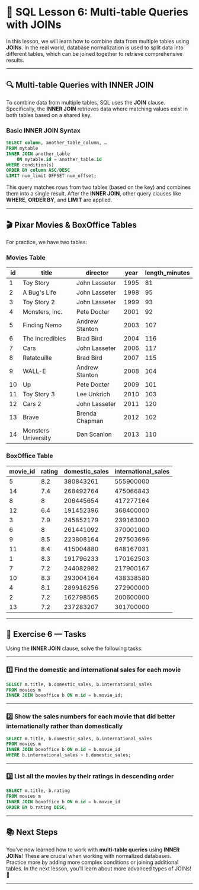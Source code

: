 # 🔗 **SQL Lesson 6: Multi-table Queries with JOINs**

In this lesson, we will learn how to combine data from multiple tables using **JOINs**. In the real world, database normalization is used to split data into different tables, which can be joined together to retrieve comprehensive results.

---

## 🔍 **Multi-table Queries with INNER JOIN**

To combine data from multiple tables, SQL uses the **JOIN** clause. Specifically, the **INNER JOIN** retrieves data where matching values exist in both tables based on a shared key.

### **Basic INNER JOIN Syntax**

```sql
SELECT column, another_table_column, …
FROM mytable
INNER JOIN another_table
    ON mytable.id = another_table.id
WHERE condition(s)
ORDER BY column ASC/DESC
LIMIT num_limit OFFSET num_offset;
```

This query matches rows from two tables (based on the key) and combines them into a single result. After the **INNER JOIN**, other query clauses like **WHERE**, **ORDER BY**, and **LIMIT** are applied.

---

## 🎬 **Pixar Movies & BoxOffice Tables**

For practice, we have two tables:

### **Movies Table**

| **id** | **title**           | **director**   | **year** | **length_minutes** |
| ------ | ------------------- | -------------- | -------- | ------------------ |
| 1      | Toy Story           | John Lasseter  | 1995     | 81                 |
| 2      | A Bug's Life        | John Lasseter  | 1998     | 95                 |
| 3      | Toy Story 2         | John Lasseter  | 1999     | 93                 |
| 4      | Monsters, Inc.      | Pete Docter    | 2001     | 92                 |
| 5      | Finding Nemo        | Andrew Stanton | 2003     | 107                |
| 6      | The Incredibles     | Brad Bird      | 2004     | 116                |
| 7      | Cars                | John Lasseter  | 2006     | 117                |
| 8      | Ratatouille         | Brad Bird      | 2007     | 115                |
| 9      | WALL-E              | Andrew Stanton | 2008     | 104                |
| 10     | Up                  | Pete Docter    | 2009     | 101                |
| 11     | Toy Story 3         | Lee Unkrich    | 2010     | 103                |
| 12     | Cars 2              | John Lasseter  | 2011     | 120                |
| 13     | Brave               | Brenda Chapman | 2012     | 102                |
| 14     | Monsters University | Dan Scanlon    | 2013     | 110                |

### **BoxOffice Table**

| **movie_id** | **rating** | **domestic_sales** | **international_sales** |
| ------------ | ---------- | ------------------ | ----------------------- |
| 5            | 8.2        | 380843261          | 555900000               |
| 14           | 7.4        | 268492764          | 475066843               |
| 8            | 8          | 206445654          | 417277164               |
| 12           | 6.4        | 191452396          | 368400000               |
| 3            | 7.9        | 245852179          | 239163000               |
| 6            | 8          | 261441092          | 370001000               |
| 9            | 8.5        | 223808164          | 297503696               |
| 11           | 8.4        | 415004880          | 648167031               |
| 1            | 8.3        | 191796233          | 170162503               |
| 7            | 7.2        | 244082982          | 217900167               |
| 10           | 8.3        | 293004164          | 438338580               |
| 4            | 8.1        | 289916256          | 272900000               |
| 2            | 7.2        | 162798565          | 200600000               |
| 13           | 7.2        | 237283207          | 301700000               |

---

## 📝 **Exercise 6 — Tasks**

Using the **INNER JOIN** clause, solve the following tasks:

---

### 1️⃣ **Find the domestic and international sales for each movie**

```sql
SELECT m.title, b.domestic_sales, b.international_sales
FROM movies m
INNER JOIN boxoffice b ON m.id = b.movie_id;
```

---

### 2️⃣ **Show the sales numbers for each movie that did better internationally rather than domestically**

```sql
SELECT m.title, b.domestic_sales, b.international_sales
FROM movies m
INNER JOIN boxoffice b ON m.id = b.movie_id
WHERE b.international_sales > b.domestic_sales;
```

---

### 3️⃣ **List all the movies by their ratings in descending order**

```sql
SELECT m.title, b.rating
FROM movies m
INNER JOIN boxoffice b ON m.id = b.movie_id
ORDER BY b.rating DESC;
```

---

## 📚 **Next Steps**

You’ve now learned how to work with **multi-table queries** using **INNER JOINs**! These are crucial when working with normalized databases. Practice more by adding more complex conditions or joining additional tables. In the next lesson, you’ll learn about more advanced types of JOINs! 🚀

---
